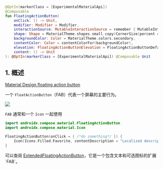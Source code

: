``` kotlin
@OptIn(markerClass = [ExperimentalMaterialApi])
@Composable
fun FloatingActionButton(
    onClick: () -> Unit,
    modifier: Modifier = Modifier,
    interactionSource: MutableInteractionSource = remember { MutableInteractionSource() },
    shape: Shape = MaterialTheme.shapes.small.copy(CornerSize(percent = 50)),
    backgroundColor: Color = MaterialTheme.colors.secondary,
    contentColor: Color = contentColorFor(backgroundColor),
    elevation: FloatingActionButtonElevation = FloatingActionButtonDefaults.elevation(),
    content: () -> Unit
): @OptIn(markerClass = [ExperimentalMaterialApi]) @Composable Unit
```

## 1. 概述

[Material Design floating action button](https://material.io/components/buttons-floating-action-button)

一个 `FloatActionButton`（FAB）代表一个屏幕的主要行为。

![]({{config.assets}}/elements/floatingactionbutton/demo.png)

`FAB` 通常和一个 `Icon` 一起使用

``` kotlin
import androidx.compose.material.FloatingActionButton
import androidx.compose.material.Icon

FloatingActionButton(onClick = { /*do something*/ }) {
    Icon(Icons.Filled.Favorite, contentDescription = "Localized description")
}
```

可以查阅 [ExtendedFloatingActionButton](https://developer.android.com/reference/kotlin/androidx/compose/material/package-summary#ExtendedFloatingActionButton(kotlin.Function0,kotlin.Function0,androidx.compose.ui.Modifier,kotlin.Function0,androidx.compose.foundation.interaction.MutableInteractionSource,androidx.compose.ui.graphics.Shape,androidx.compose.ui.graphics.Color,androidx.compose.ui.graphics.Color,androidx.compose.material.FloatingActionButtonElevation))，它是一个包含文本和可选图标的扩展 `FAB`。